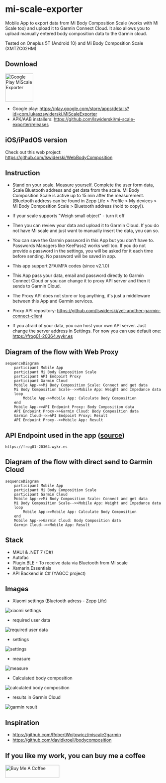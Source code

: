 # mi-scale-exporter

Mobile App to export data from Mi Body Composition Scale (works with Mi Scale too) and upload it to Garmin Connect Cloud. It also allows you to upload manually entered body composition data to the Garmin cloud.

Tested on Oneplus 5T (Android 10) and Mi Body Composition Scale (XMTZC02HM)

## Download

<a href="https://play.google.com/store/apps/details?id=com.lukaszswiderski.MiScaleExporter" target="_blank"><img alt="Google Play MiScale Exporter" height="90" src="https://play.google.com/intl/en_US/badges/images/generic/en_badge_web_generic.png"/></a>

- Google play: https://play.google.com/store/apps/details?id=com.lukaszswiderski.MiScaleExporter
- APK/AAB installers: https://github.com/lswiderski/mi-scale-exporter/releases

## iOS/iPadOS version

Check out this web project: https://github.com/lswiderski/WebBodyComposition

## Instruction

- Stand on your scale. Measure yourself. Complete the user form data, Scale Bluetooth address and get data from the scale. Mi Body Composition Scale is active up to 15 min after the measurement. (Bluetooth address can be found in Zepp Life > Profile > My devices > Mi Body Composition Scale > Bluetooth address (hold to copy)).

- If your scale supports "Weigh small object" - turn it off

- Then you can review your data and upload it to Garmin Cloud. If you do not have Mi scale and just want to manually insert the data, you can so.

- You can save the Garmin password in this App but you don't have to. Passwords Managers like KeePass2 works well too. If you do not provide a password in the settings, you will be asked for it each time before sending. No password will be saved in app.

- This app support 2FA/MFA codes (since v2.1.0)

- This App pass your data, email and password directly to Garmin Connect Cloud or you can change it to proxy API server and then it sends to Garmin Cloud.

- The Proxy API does not store or log anything, it's just a middleware between this App and Garmin services.

- Proxy API repository: https://github.com/lswiderski/yet-another-garmin-connect-client

- If you afraid of your data, you can host your own API server. Just change the server address in Settings. For now you can use default one: https://frog01-20364.wykr.es

## Diagram of the flow with Web Proxy

```mermaid
sequenceDiagram
    participant Mobile App
    participant Mi Body Composition Scale
    participant API Endpoint Proxy
    participant Garmin Cloud
    Mobile App->>Mi Body Composition Scale: Connect and get data
    Mi Body Composition Scale-->>Mobile App: Weight and Impedance data
    loop
        Mobile App->>Mobile App: Calculate Body Composition
    end
    Mobile App->>API Endpoint Proxy: Body Composition data
    API Endpoint Proxy->>Garmin Cloud: Body Composition data
    Garmin Cloud-->>API Endpoint Proxy: Result
    API Endpoint Proxy-->>Mobile App: Result

```

## API Endpoint used in the app ([source](https://github.com/lswiderski/yet-another-garmin-connect-client))

```http
https://frog01-20364.wykr.es
```

## Diagram of the flow with direct send to Garmin Cloud

```mermaid
sequenceDiagram
    participant Mobile App
    participant Mi Body Composition Scale
    participant Garmin Cloud
    Mobile App->>Mi Body Composition Scale: Connect and get data
    Mi Body Composition Scale-->>Mobile App: Weight and Impedance data
    loop
        Mobile App->>Mobile App: Calculate Body Composition
    end
    Mobile App->>Garmin Cloud: Body Composition data
    Garmin Cloud-->>Mobile App: Result

```

## Stack

- MAUI & .NET 7 (C#)
- Autofac
- Plugin.BLE - To receive data via Bluetooth from Mi scale
- Xamarin.Essentials
- API Backend in C# (YAGCC project)

## Images

- Xiaomi settings (Bluetooth adress - Zepp Life)

![xiaomi settings](https://github.com/lswiderski/mi-scale-exporter/blob/main/resources/img/screenshots/xiaomi.jpg)

- required user data

![required user data](https://github.com/lswiderski/mi-scale-exporter/blob/main/resources/img/screenshots/userdata.jpg)

- settings

![settings](https://github.com/lswiderski/mi-scale-exporter/blob/main/resources/img/screenshots/settings.jpg)

- measure

![measure](https://github.com/lswiderski/mi-scale-exporter/blob/main/resources/img/screenshots/measure.jpg)

- Calculated body composition

![calculated body composition](https://github.com/lswiderski/mi-scale-exporter/blob/main/resources/img/screenshots/bodycomposition.jpg)

- results in Garmin Cloud

![garmin result](https://github.com/lswiderski/mi-scale-exporter/blob/main/resources/img/screenshots/garmin.png)

## Inspiration

- https://github.com/RobertWojtowicz/miscale2garmin
- https://github.com/davidkroell/bodycomposition

## If you like my work, you can buy me a coffee

<a href="https://www.buymeacoffee.com/lukaszswiderski" target="_blank"><img src="https://cdn.buymeacoffee.com/buttons/default-orange.png" alt="Buy Me A Coffee" height="41" width="174"></a>
